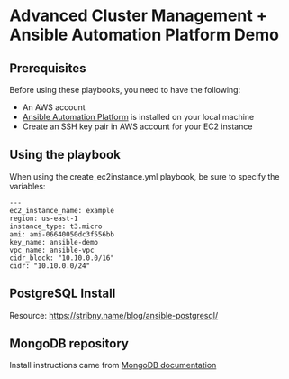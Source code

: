 # Advanced Cluster Management + Ansible Automation Platform Demo

## Prerequisites

Before using these playbooks, you need to have the following:

- An AWS account
- [Ansible Automation Platform](https://developers.redhat.com/products/ansible/download) is installed on your local machine
- Create an SSH key pair in AWS account for your EC2 instance

## Using the playbook 
When using the create_ec2instance.yml playbook, be sure to specify the variables:
```
---
ec2_instance_name: example
region: us-east-1
instance_type: t3.micro
ami: ami-06640050dc3f556bb
key_name: ansible-demo
vpc_name: ansible-vpc
cidr_block: "10.10.0.0/16"
cidr: "10.10.0.0/24"
```
## PostgreSQL Install 
Resource: https://stribny.name/blog/ansible-postgresql/

## MongoDB repository

Install instructions came from [MongoDB documentation](https://www.mongodb.com/docs/manual/tutorial/install-mongodb-on-red-hat/)
